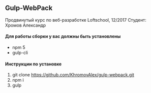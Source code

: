 ## Gulp-WebPack
Продвинутый курс по веб-разработке Loftschool, 12/2017
Студент: Хромов Александр

#### Для работы сборки у вас должны быть установлены
* npm 5
* gulp-cli

#### Инструкции по установке
1. git clone https://github.com/KhromovAlex/gulp-webpack.git
2. npm i
3. gulp
